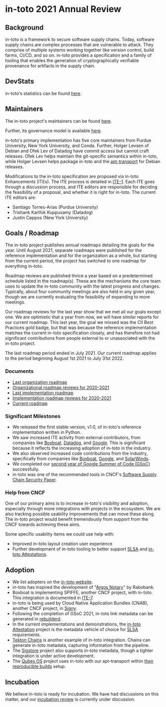 # in-toto 2021 Annual Review

## Background

in-toto is a framework to secure software supply chains. Today, software supply chains are complex processes that are vulnerable to attack. They comprise of multiple systems working together like version control, build farms, CI/CD, and so on. in-toto provides a specification and a family of tooling that enables the generation of cryptographically verifiable provenance for artifacts in the supply chain.

## DevStats

in-toto's statistics can be found [here](https://intoto.devstats.cncf.io/d/8/dashboards?orgId=1&from=1598918400000&to=1630540799000).

## Maintainers

The in-toto project's maintainers can be found [here](https://github.com/in-toto/in-toto/blob/develop/MAINTAINERS.txt).

Further, its governance model is available [here](https://github.com/in-toto/in-toto/blob/develop/GOVERNANCE.md).

in-toto's primary implementation has five core maintainers from Purdue University, New York University, and Conda. Further, Holger Levsen of Debian and Ofek Lev of Datadog have commit access but cannot craft releases. Ofek Lev helps maintain the git-specific semantics within in-toto, while Holger Levsen helps package in-toto and the [apt-transport](https://github.com/in-toto/apt-transport-in-toto) for Debian releases.

Modifications to the in-toto specification are proposed via in-toto Enhancements (ITEs). The ITE process is detailed in [ITE-1](https://github.com/in-toto/ITE/blob/master/ITE/1/README.adoc). Each ITE goes through a discussion process, and ITE editors are responsible for deciding the feasibility of a proposal, and whether it is right for in-toto. The current ITE editors are:
* Santiago Torres-Arias (Purdue University)
* Trishank Karthik Kuppusamy (Datadog)
* Justin Cappos (New York University)

## Goals / Roadmap

The in-toto project publishes annual roadmaps detailing the goals for the year. Until August 2021, separate roadmaps were published for the reference implementation and for the organization as a whole, but starting from the current period, the project has switched to one roadmap for everything in-toto.

Roadmap reviews are published thrice a year based on a predetermined schedule listed in the roadmap(s). These are the mechanisms the core team uses to update the in-toto community with the latest progress and changes. Typically, about four community meetings are also held in any given year, though we are currently evaluating the feasibility of expanding to more meetings.

Our roadmap reviews for the last year show that we met all our goals except one. We are optimistic that a year from now, we will have similar reports for our current roadmap. This last year, the goal we missed was the CII Best Practices gold badge, but that was because the reference implementation matches the current in-toto specification closely, and has therefore not had significant contributions from people external to or unassociated with the in-toto project.

The last roadmap period ended in July 2021. Our current roadmap applies to the
period beginning August 1st 2021 to July 31st 2022.

### Documents

* [Last organization roadmap](https://github.com/in-toto/docs/blob/master/roadmap-reviews/2021/ROADMAP.md)
* [Organizational roadmap reviews for 2020-2021](https://github.com/in-toto/docs/tree/master/roadmap-reviews/2021)
* [Last implementation roadmap](https://github.com/in-toto/in-toto/blob/develop/roadmap-reviews/2021/ROADMAP.md)
* [Implementation roadmap reviews for 2020-2021](https://github.com/in-toto/in-toto/tree/develop/roadmap-reviews/2021)
* [Current roadmap](https://github.com/in-toto/docs/blob/master/ROADMAP.md)

### Significant Milestones

* We released the first stable version, v1.0, of in-toto's reference implementation written in Python.
* We saw increased ITE activity from external contributors, from companies like [Boxboat](https://github.com/in-toto/ITE/pull/21), [Datadog](https://github.com/in-toto/ITE/blob/master/ITE/3/README.adoc), and [Google](https://github.com/in-toto/ITE/tree/master/ITE/6). This is significant because it reflects the increasing adoption of in-toto in the industry.
* We also observed increased code contributions from the industry, specifically from companies like [Boxboat](https://github.com/in-toto/in-toto-golang/pull/119), [Google](https://github.com/in-toto/in-toto-golang/pulls?q=is%3Apr+is%3Aclosed+author%3Adlorenc+), and [SolarWinds](https://github.com/in-toto/in-toto-golang/pull/101).
* We completed our [second year of Google Summer of Code (GSoC)](https://coda.io/@joy/2021-gsoc-story) successfully.
* in-toto was one of the recommended tools in CNCF's [Software Supply Chain Security Paper](https://github.com/cncf/tag-security/tree/main/supply-chain-security/supply-chain-security-paper).

### Help from CNCF

One of our primary aims is to increase in-toto's visibility and adoption, especially through more integrations with projects in the ecosystem. We are also tracking possible usability improvements that can move these along. The in-toto project would benefit tremendously from support from the CNCF towards achieving these aims.

Some specific usability items we could use help with:

* Improved in-toto layout creation user experience
* Further development of in-toto tooling to better support [SLSA](https://slsa.dev/) and [in-toto Attestations](https://github.com/in-toto/attestation).

## Adoption

* We list adopters on the [in-toto website](https://in-toto.io/integrations/).
* in-toto has inspired the development of "[Argos Notary](https://www.argosnotary.com/docs/00_overview/10_overview/)" by Rabobank.
* Boxboat is implementing SPIFFE, another CNCF project, with in-toto. This integration is documented in [ITE-7](https://github.com/in-toto/ITE/pull/21).
* in-toto is being used by Cloud Native Application Bundles (CNAB), another CNCF project, in [Signy](https://github.com/cnabio/signy).
* Following the completion of GSoC 2021, in-toto link metadata can be generated in [rebuilderd](https://github.com/kpcyrd/rebuilderd).
* In the current implementations and demonstrations, the [in-toto Attestation](https://github.com/in-toto/attestation) project is the metadata vehicle of choice for [SLSA](https://slsa.dev) requirements.
* [Tekton Chains](https://github.com/tektoncd/chains) is another example of in-toto integration. Chains can generate in-toto metadata, capturing information from the pipeline.
* The [Sigstore](https://www.sigstore.dev/) project also supports in-toto metadata, though a tighter integration is under active development.
* The [Qubes OS](https://www.qubes-os.org/) project uses in-toto with our apt-transport within [their reproducible builds](https://www.qubes-os.org/news/2021/02/28/improvements-in-testing-and-building/) setup.

## Incubation

We believe in-toto is ready for incubation. We have had discussions on this matter, and our [incubation review](https://github.com/cncf/toc/pull/393) is currently under discussion.
